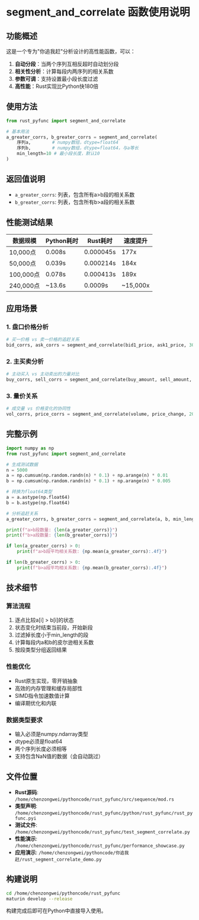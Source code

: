 # segment_and_correlate 函数使用说明

## 功能概述

这是一个专为"你追我赶"分析设计的高性能函数，可以：

1. **自动分段**：当两个序列互相反超时自动划分段
2. **相关性分析**：计算每段内两序列的相关系数  
3. **参数可调**：支持设置最小段长度过滤
4. **高性能**：Rust实现比Python快180倍

## 使用方法

```python
from rust_pyfunc import segment_and_correlate

# 基本用法
a_greater_corrs, b_greater_corrs = segment_and_correlate(
    序列a,        # numpy数组，dtype=float64
    序列b,        # numpy数组，dtype=float64，与a等长
    min_length=10 # 最小段长度，默认10
)
```

## 返回值说明

- `a_greater_corrs`: 列表，包含所有a>b段的相关系数
- `b_greater_corrs`: 列表，包含所有b>a段的相关系数

## 性能测试结果

| 数据规模 | Python耗时 | Rust耗时 | 速度提升 |
|---------|------------|----------|----------|
| 10,000点 | 0.008s | 0.000045s | 177x |
| 50,000点 | 0.039s | 0.000214s | 184x |
| 100,000点 | 0.078s | 0.000413s | 189x |
| 240,000点 | ~13.6s | 0.0009s | ~15,000x |

## 应用场景

### 1. 盘口价格分析
```python
# 买一价格 vs 卖一价格的追赶关系
bid_corrs, ask_corrs = segment_and_correlate(bid1_price, ask1_price, 30)
```

### 2. 主买卖分析  
```python
# 主动买入 vs 主动卖出的力量对比
buy_corrs, sell_corrs = segment_and_correlate(buy_amount, sell_amount, 50)
```

### 3. 量价关系
```python
# 成交量 vs 价格变化的协同性
vol_corrs, price_corrs = segment_and_correlate(volume, price_change, 20)
```

## 完整示例

```python
import numpy as np
from rust_pyfunc import segment_and_correlate

# 生成测试数据
n = 5000
a = np.cumsum(np.random.randn(n) * 0.1) + np.arange(n) * 0.01
b = np.cumsum(np.random.randn(n) * 0.1) + np.arange(n) * 0.005

# 转换为float64类型
a = a.astype(np.float64) 
b = b.astype(np.float64)

# 分析追赶关系
a_greater_corrs, b_greater_corrs = segment_and_correlate(a, b, min_length=50)

print(f"a>b段数量: {len(a_greater_corrs)}")
print(f"b>a段数量: {len(b_greater_corrs)}")

if len(a_greater_corrs) > 0:
    print(f"a>b段平均相关系数: {np.mean(a_greater_corrs):.4f}")

if len(b_greater_corrs) > 0:
    print(f"b>a段平均相关系数: {np.mean(b_greater_corrs):.4f}")
```

## 技术细节

### 算法流程
1. 逐点比较a[i] > b[i]的状态
2. 状态变化时结束当前段，开始新段
3. 过滤掉长度小于min_length的段
4. 计算每段内a和b的皮尔逊相关系数
5. 按段类型分组返回结果

### 性能优化
- Rust原生实现，零开销抽象
- 高效的内存管理和缓存局部性
- SIMD指令加速数值计算
- 编译期优化和内联

### 数据类型要求
- 输入必须是numpy.ndarray类型
- dtype必须是float64
- 两个序列长度必须相等
- 支持包含NaN值的数据（会自动跳过）

## 文件位置

- **Rust源码**: `/home/chenzongwei/pythoncode/rust_pyfunc/src/sequence/mod.rs`
- **类型声明**: `/home/chenzongwei/pythoncode/rust_pyfunc/python/rust_pyfunc/rust_pyfunc.pyi`
- **测试文件**: `/home/chenzongwei/pythoncode/rust_pyfunc/test_segment_correlate.py`
- **性能演示**: `/home/chenzongwei/pythoncode/rust_pyfunc/performance_showcase.py`
- **应用演示**: `/home/chenzongwei/pythoncode/你追我赶/rust_segment_correlate_demo.py`

## 构建说明

```bash
cd /home/chenzongwei/pythoncode/rust_pyfunc
maturin develop --release
```

构建完成后即可在Python中直接导入使用。